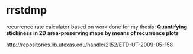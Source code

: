 rrstdmp
=======

recurrence rate calculator based on work done for my thesis: __Quantifying stickiness in 2D area-preserving maps by means of recurrence plots__

http://repositories.lib.utexas.edu/handle/2152/ETD-UT-2009-05-158
